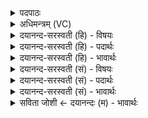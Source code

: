 <details><summary>पदपाठः</summary>

प्र। तत्। वो॒चे॒त्। अ॒मृत॑म्। नु। वि॒द्वान्। ग॒न्ध॒र्वः। धाम॑। विभृ॑त॒मिति॒ विऽभृ॑तम्। गुहा॑। सत्। त्रीणि॑। प॒दानि॑। निहि॒तेति॒ निऽहि॑ता। गुहा॑। अ॒स्य॒। यः। तानि॑। वेद॑। सः। पि॒तुः। पि॒ता। अ॒स॒त्। ९।
</details>

<details><summary>अधिमन्त्रम् (VC)</summary>

- विद्वान् देवता
- स्वयम्भु ब्रह्म ऋषिः
- निचृत्त्रिष्टुप्
- धैवतः
</details>

<details><summary>दयानन्द-सरस्वती (हि) - विषयः</summary>

फिर उसी विषय को अगले मन्त्र में कहा है ॥
</details>

<details><summary>दयानन्द-सरस्वती (हि) - पदार्थः</summary>

पदार्थान्वयभाषाः -  हे मनुष्यो ! (यः) जो (गन्धर्वः) वेदवाणी को धारण करनेवाला (विद्वान्) पण्डित (गुहा) बुद्धि में (बिभृतम्) विशेष धारण किये (अमृतम्) नाशरहित (धाम) मुक्ति के स्थान (तत्) उस (सत्) नित्य चेतन ब्रह्म का (नु) शीघ्र (प्र, वोचेत्) गुण-कर्म-स्वभावों के सहित उपदेश करे और जो (अस्य) इस अविनाशी ब्रह्म के (गुहा) ज्ञान में (निहिता) स्थित (पदानि) जानने योग्य (त्रीणि) तीन उत्पत्ति, स्थिति, प्रलय वा भूत, भविष्यत्, वर्त्तमान काल हैं, (तानि) उनको (वेद) जानता है, (सः) वह (पितुः) अपने पिता वा सर्वरक्षक ईश्वर का (पिता) ज्ञान देने वा आस्तिकत्व से रक्षक (असत्) होवे ॥९ ॥
</details>

<details><summary>दयानन्द-सरस्वती (हि) - भावार्थः</summary>

भावार्थभाषाः -  हे मनुष्यो ! जो विद्वान् लोग ईश्वर के मुक्तिसाधक बुद्धिस्थ स्वरूप का उपदेश करें, ठीक-ठीक पदार्थों के और ईश्वर के गुण, कर्म, स्वभाव को जानें वे अवस्था में बड़े पितादिकों के भी रक्षा के योग्य होते हैं, ऐसा जानो ॥९ ॥
</details>

<details><summary>दयानन्द-सरस्वती (सं) - विषयः</summary>

पुनस्तमेव विषयमाह ॥
</details>

<details><summary>दयानन्द-सरस्वती (सं) - पदार्थः</summary>

पदार्थान्वयभाषाः -  हे मनुष्याः ! यो गन्धर्वो विद्वान् गुहा विभृतममृतं धाम तत् सन्न प्रवोचेद् यान्यस्य गुहा निहिता पदानि त्रीणि सन्ति तानि च वेद स पितुः पिताऽसत् ॥९ ॥
</details>

<details><summary>दयानन्द-सरस्वती (सं) - भावार्थः</summary>

भावार्थभाषाः -  हे मनुष्याः ! य ईश्वरस्य मुक्तिसाधकं बुद्धिस्थं स्वरूपमुपदिशेयुर्यथार्थतया पदार्थानां परमात्मनश्च गुणकर्मस्वभावान् विजानीयुस्ते वयोवृद्धानां पितॄणामपि पितरो भवितुं योग्याः सन्तीति विजानीत ॥९ ॥
</details>

<details><summary>सविता जोशी ← दयानन्दः (म) - भावार्थः</summary>

भावार्थभाषाः -  हे माणसांनो ! जे विद्वान लोक बुद्धीमध्ये धारण केलेल्या ईश्वराच्या यथायोग्य मुक्ती देणाऱ्या स्वरूपाचा उपदेश करतात व ईश्वराच्या आणि पदार्थांच्या गुण, कर्म, स्वभावाला जाणतात ते आपले पिता वगैरेचेही रक्षक असतात (व सर्वरक्षक ईश्वराचे ज्ञान देतात म्हणून अस्तिकतेचेही रक्षक असतात) हे जाणा.
</details>